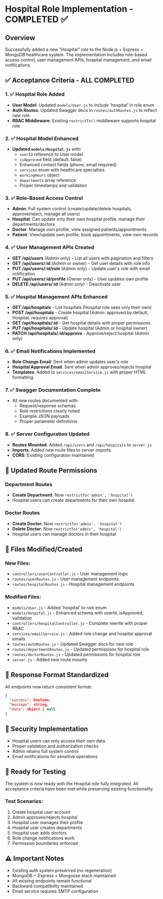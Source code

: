 # Hospital Role Implementation - COMPLETED ✅

## Overview
Successfully added a new "Hospital" role to the Node.js + Express + MongoDB healthcare system. The implementation includes role-based access control, user management APIs, hospital management, and email notifications.

## ✅ Acceptance Criteria - ALL COMPLETED

### 1. ✅ Hospital Role Added
- **User Model**: Updated `models/User.js` to include 'hospital' in role enum
- **Auth Routes**: Updated Swagger docs in `routes/authRoutes.js` to reflect new role
- **RBAC Middleware**: Existing `restrictTo()` middleware supports hospital role

### 2. ✅ Hospital Model Enhanced
- **Updated `models/Hospital.js`** with:
  - `userId` reference to User model
  - `isApproved` field (default: false)
  - Enhanced contact fields (phone, email required)
  - `services` enum with healthcare specialties
  - `workingHours` object
  - `departments` array reference
  - Proper timestamps and validation

### 3. ✅ Role-Based Access Control
- **Admin**: Full system control (create/update/delete hospitals, approve/reject, manage all users)
- **Hospital**: Can update only their own hospital profile, manage their departments/doctors
- **Doctor**: Manage own profile, view assigned patients/appointments
- **Patient**: View/update own profile, book appointments, view own records

### 4. ✅ User Management APIs Created
- **GET /api/users** (Admin only) - List all users with pagination and filters
- **GET /api/users/:id** (Admin or owner) - Get user details with role info
- **PUT /api/users/:id/role** (Admin only) - Update user's role with email notification
- **PUT /api/users/:id/profile** (Owner only) - User updates own profile
- **DELETE /api/users/:id** (Admin only) - Deactivate user

### 5. ✅ Hospital Management APIs Enhanced
- **GET /api/hospitals** - List hospitals (Hospital role sees only their own)
- **POST /api/hospitals** - Create hospital (Admin: approved by default, Hospital: requires approval)
- **GET /api/hospitals/:id** - Get hospital details with proper permissions
- **PUT /api/hospitals/:id** - Update hospital (Admin or hospital owner)
- **PATCH /api/hospitals/:id/approve** - Approve/reject hospital (Admin only)

### 6. ✅ Email Notifications Implemented
- **Role Change Email**: Sent when admin updates user's role
- **Hospital Approval Email**: Sent when admin approves/rejects hospital
- **Templates**: Added to `services/emailService.js` with proper HTML formatting

### 7. ✅ Swagger Documentation Complete
- All new routes documented with:
  - Request/response schemas
  - Role restrictions clearly noted
  - Example JSON payloads
  - Proper parameter definitions

### 8. ✅ Server Configuration Updated
- **Routes Mounted**: Added `/api/users` and `/api/hospitals` to `server.js`
- **Imports**: Added new route files to server imports
- **CORS**: Existing configuration maintained

## 🔄 Updated Route Permissions

### Department Routes
- **Create Department**: Now `restrictTo('admin', 'hospital')`
- Hospital users can create departments for their own hospital

### Doctor Routes  
- **Create Doctor**: Now `restrictTo('admin', 'hospital')`
- **Delete Doctor**: Now `restrictTo('admin', 'hospital')`
- Hospital users can manage doctors in their hospital

## 📁 Files Modified/Created

### New Files:
- `controllers/userController.js` - User management logic
- `routes/userRoutes.js` - User management endpoints
- `routes/hospitalRoutes.js` - Hospital management endpoints

### Modified Files:
- `models/User.js` - Added 'hospital' to role enum
- `models/Hospital.js` - Enhanced schema with userId, isApproved, validation
- `controllers/hospitalController.js` - Complete rewrite with proper RBAC
- `services/emailService.js` - Added role change and hospital approval emails
- `routes/authRoutes.js` - Updated Swagger docs for new role
- `routes/departmentRoutes.js` - Updated permissions for hospital role
- `routes/doctorRoutes.js` - Updated permissions for hospital role
- `server.js` - Added new route mounts

## 🎯 Response Format Standardized
All endpoints now return consistent format:
```json
{
  "success": boolean,
  "message": string,
  "data": object | null
}
```

## 🔐 Security Implementation
- Hospital users can only access their own data
- Proper validation and authorization checks
- Admin retains full system control
- Email notifications for sensitive operations

## 🚀 Ready for Testing
The system is now ready with the Hospital role fully integrated. All acceptance criteria have been met while preserving existing functionality.

### Test Scenarios:
1. Create hospital user account
2. Admin approves/rejects hospital
3. Hospital user manages their profile
4. Hospital user creates departments
5. Hospital user adds doctors
6. Role change notifications work
7. Permission boundaries enforced

## ⚠️ Important Notes
- Existing auth system preserved (no regeneration)
- MongoDB + Express + Mongoose stack maintained
- All existing endpoints remain functional
- Backward compatibility maintained
- Email service requires SMTP configuration
